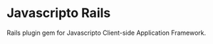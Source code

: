 Javascripto Rails
=================
Rails plugin gem for Javascripto Client-side Application Framework.